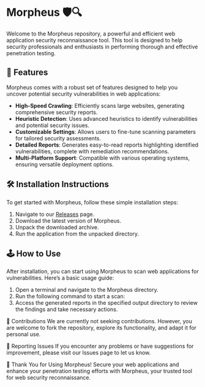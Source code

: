 # Morpheus 🛡️🔍

Welcome to the Morpheus repository, a powerful and efficient web application security reconnaissance tool. This tool is designed to help security professionals and enthusiasts in performing thorough and effective penetration testing.

## 🚀 Features

Morpheus comes with a robust set of features designed to help you uncover potential security vulnerabilities in web applications:

- **High-Speed Crawling**: Efficiently scans large websites, generating comprehensive security reports.
- **Heuristic Detection**: Uses advanced heuristics to identify vulnerabilities and potential security issues.
- **Customizable Settings**: Allows users to fine-tune scanning parameters for tailored security assessments.
- **Detailed Reports**: Generates easy-to-read reports highlighting identified vulnerabilities, complete with remediation recommendations.
- **Multi-Platform Support**: Compatible with various operating systems, ensuring versatile deployment options.

## 🛠️ Installation Instructions

To get started with Morpheus, follow these simple installation steps:

1. Navigate to our [Releases](../../releases) page.
2. Download the latest version of Morpheus.
3. Unpack the downloaded archive.
4. Run the application from the unpacked directory.

## 🕹️ How to Use

After installation, you can start using Morpheus to scan web applications for vulnerabilities. Here’s a basic usage guide:

1. Open a terminal and navigate to the Morpheus directory.
2. Run the following command to start a scan:
3. Access the generated reports in the specified output directory to review the findings and take necessary actions.

🛑 Contributions
We are currently not seeking contributions. However, you are welcome to fork the repository, explore its functionality, and adapt it for personal use.

🐞 Reporting Issues
If you encounter any problems or have suggestions for improvement, please visit our Issues page to let us know.

🌟 Thank You for Using Morpheus!
Secure your web applications and enhance your penetration testing efforts with Morpheus, your trusted tool for web security reconnaissance.
